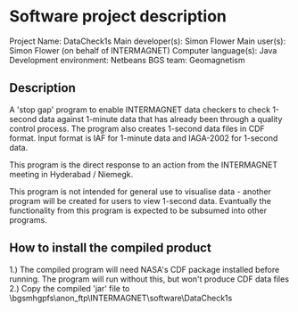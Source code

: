 Software project description
============================

Project Name:            DataCheck1s
Main developer(s):       Simon Flower
Main user(s):            Simon Flower (on behalf of INTERMAGNET)
Computer language(s):    Java
Development environment: Netbeans
BGS team:                Geomagnetism


Description
-----------

A 'stop gap' program to enable INTERMAGNET data checkers to check 1-second data against 1-minute data that has already been through a quality control process. The program also creates 1-second data files in CDF format. Input format is IAF for 1-minute data and IAGA-2002 for 1-second data.

This program is the direct response to an action from the INTERMAGNET meeting in Hyderabad / Niemegk.

This program is not intended for general use to visualise data - another program will be created for users to view 1-second data. Evantually the functionality from this program is expected to be subsumed into other programs.


How to install the compiled product
-----------------------------------

1.) The compiled program will need NASA's CDF package installed before running. The program will run without this, but won't produce CDF data files
2.) Copy the compiled 'jar' file to \\bgsmhgpfs\anon_ftp\INTERMAGNET\software\DataCheck1s
